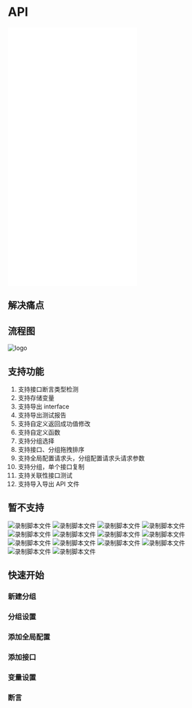 # API

<iframe src="//player.bilibili.com/player.html?aid=249999447&bvid=BV16v411N7En&cid=392077714&page=1" scrolling="no" border="0" frameborder="no" framespacing="0" framespacing="0"  height="600"  style=”width: 100%;height: 500px; max-width: 100%;align:center;padding:20px 0;” > </iframe>

## 解决痛点

## 流程图

![logo](../../img/apiliucheng.png)

## 支持功能

1. 支持接口断言类型检测
2. 支持存储变量
3. 支持导出 interface
4. 支持导出测试报告
5. 支持自定义返回成功值修改
6. 支持自定义函数
7. 支持分组选择
8. 支持接口、分组拖拽排序
9. 支持全局配置请求头，分组配置请求头请求参数
10. 支持分组，单个接口复制
11. 支持关联性接口测试
12. 支持导入导出 API 文件

## 暂不支持

![录制脚本文件](../../img/api/api01.jpeg)
![录制脚本文件](../../img/api/api02.jpeg)
![录制脚本文件](../../img/api/api03.jpeg)
![录制脚本文件](../../img/api/api04.jpeg)
![录制脚本文件](../../img/api/api05.jpeg)
![录制脚本文件](../../img/api/api06.jpeg)
![录制脚本文件](../../img/api/api07.jpeg)
![录制脚本文件](../../img/api/api08.jpeg)
![录制脚本文件](../../img/api/api09.jpeg)
![录制脚本文件](../../img/api/api10.jpeg)
![录制脚本文件](../../img/api/api11.jpeg)
![录制脚本文件](../../img/api/api12.jpeg)
![录制脚本文件](../../img/api/api13.jpeg)
![录制脚本文件](../../img/api/api14.jpeg)

## 快速开始

### 新建分组

### 分组设置

### 添加全局配置

### 添加接口

### 变量设置

### 断言
